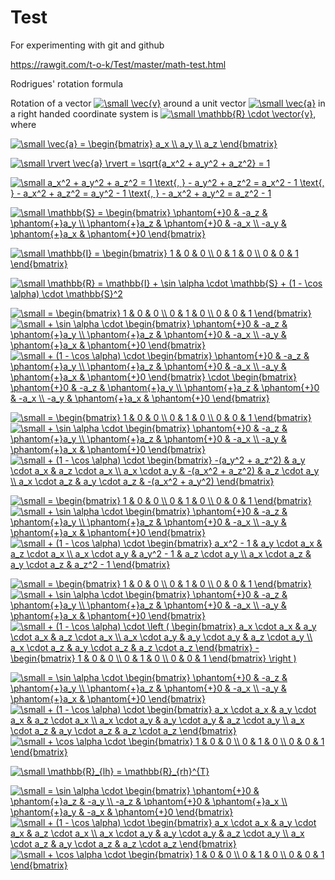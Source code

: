 # Test
For experimenting with git and github

https://rawgit.com/t-o-k/Test/master/math-test.html

Rodrigues' rotation formula

Rotation of a vector <a href="https://www.codecogs.com/eqnedit.php?latex=\dpi{100}&space;\small&space;\vec{v}" target="_blank"><img src="https://latex.codecogs.com/png.latex?\dpi{100}&space;\small&space;\vec{v}" title="\small \vec{v}" /></a> around a unit vector <a href="https://www.codecogs.com/eqnedit.php?latex=\dpi{100}&space;\small&space;\vec{a}" target="_blank"><img src="https://latex.codecogs.com/png.latex?\dpi{100}&space;\small&space;\vec{a}" title="\small \vec{a}" /></a> in a right handed coordinate system is <a href="https://www.codecogs.com/eqnedit.php?latex=\small&space;\mathbb{R}_{rh}&space;\cdot&space;\vector{v}" target="_blank"><img src="https://latex.codecogs.com/gif.latex?\small&space;\mathbb{R}&space;\cdot&space;\vector{v}" title="\small \mathbb{R} \cdot \vector{v}" /></a>, where 

<a href="https://www.codecogs.com/eqnedit.php?latex=\dpi{100}&space;\small&space;\vec{a}&space;=&space;\begin{bmatrix}&space;a_x&space;\\&space;a_y&space;\\&space;a_z&space;\end{bmatrix}" target="_blank"><img src="https://latex.codecogs.com/png.latex?\dpi{100}&space;\small&space;\vec{a}&space;=&space;\begin{bmatrix}&space;a_x&space;\\&space;a_y&space;\\&space;a_z&space;\end{bmatrix}" title="\small \vec{a} = \begin{bmatrix} a_x \\ a_y \\ a_z \end{bmatrix}" /></a>

<a href="https://www.codecogs.com/eqnedit.php?latex=\dpi{100}&space;\small&space;\rvert&space;\vec{a}&space;\rvert&space;=&space;\sqrt{a_x^2&space;&plus;&space;a_y^2&space;&plus;&space;a_z^2}&space;=&space;1" target="_blank"><img src="https://latex.codecogs.com/png.latex?\dpi{100}&space;\small&space;\rvert&space;\vec{a}&space;\rvert&space;=&space;\sqrt{a_x^2&space;&plus;&space;a_y^2&space;&plus;&space;a_z^2}&space;=&space;1" title="\small \rvert \vec{a} \rvert = \sqrt{a_x^2 + a_y^2 + a_z^2} = 1" /></a>

<a href="https://www.codecogs.com/eqnedit.php?latex=\small&space;a_x^2&space;&plus;&space;a_y^2&space;&plus;&space;a_z^2&space;=&space;1&space;\text{,&space;}&space;-&space;a_y^2&space;&plus;&space;a_z^2&space;=&space;a_x^2&space;-&space;1&space;\text{,&space;}&space;-&space;a_x^2&space;&plus;&space;a_z^2&space;=&space;a_y^2&space;-&space;1&space;\text{,&space;}&space;-&space;a_x^2&space;&plus;&space;a_y^2&space;=&space;a_z^2&space;-&space;1" target="_blank"><img src="https://latex.codecogs.com/gif.latex?\small&space;a_x^2&space;&plus;&space;a_y^2&space;&plus;&space;a_z^2&space;=&space;1&space;\text{,&space;}&space;-&space;a_y^2&space;&plus;&space;a_z^2&space;=&space;a_x^2&space;-&space;1&space;\text{,&space;}&space;-&space;a_x^2&space;&plus;&space;a_z^2&space;=&space;a_y^2&space;-&space;1&space;\text{,&space;}&space;-&space;a_x^2&space;&plus;&space;a_y^2&space;=&space;a_z^2&space;-&space;1" title="\small a_x^2 + a_y^2 + a_z^2 = 1 \text{, } - a_y^2 + a_z^2 = a_x^2 - 1 \text{, } - a_x^2 + a_z^2 = a_y^2 - 1 \text{, } - a_x^2 + a_y^2 = a_z^2 - 1" /></a>

<a href="https://www.codecogs.com/eqnedit.php?latex=\dpi{100}&space;\small&space;\mathbb{S}&space;=&space;\begin{bmatrix}&space;\phantom{&plus;}0&space;&&space;-a_z&space;&&space;\phantom{&plus;}a_y&space;\\&space;\phantom{&plus;}a_z&space;&&space;\phantom{&plus;}0&space;&&space;-a_x&space;\\&space;-a_y&space;&&space;\phantom{&plus;}a_x&space;&&space;\phantom{&plus;}0&space;\end{bmatrix}" target="_blank"><img src="https://latex.codecogs.com/png.latex?\dpi{100}&space;\small&space;\mathbb{S}&space;=&space;\begin{bmatrix}&space;\phantom{&plus;}0&space;&&space;-a_z&space;&&space;\phantom{&plus;}a_y&space;\\&space;\phantom{&plus;}a_z&space;&&space;\phantom{&plus;}0&space;&&space;-a_x&space;\\&space;-a_y&space;&&space;\phantom{&plus;}a_x&space;&&space;\phantom{&plus;}0&space;\end{bmatrix}" title="\small \mathbb{S} = \begin{bmatrix} \phantom{+}0 & -a_z & \phantom{+}a_y \\ \phantom{+}a_z & \phantom{+}0 & -a_x \\ -a_y & \phantom{+}a_x & \phantom{+}0 \end{bmatrix}" /></a>

<a href="https://www.codecogs.com/eqnedit.php?latex=\dpi{100}&space;\small&space;\mathbb{I}&space;=&space;\begin{bmatrix}&space;1&space;&&space;0&space;&&space;0&space;\\&space;0&space;&&space;1&space;&&space;0&space;\\&space;0&space;&&space;0&space;&&space;1&space;\end{bmatrix}" target="_blank"><img src="https://latex.codecogs.com/png.latex?\dpi{100}&space;\small&space;\mathbb{I}&space;=&space;\begin{bmatrix}&space;1&space;&&space;0&space;&&space;0&space;\\&space;0&space;&&space;1&space;&&space;0&space;\\&space;0&space;&&space;0&space;&&space;1&space;\end{bmatrix}" title="\small \mathbb{I} = \begin{bmatrix} 1 & 0 & 0 \\ 0 & 1 & 0 \\ 0 & 0 & 1 \end{bmatrix}" /></a>

<a href="https://www.codecogs.com/eqnedit.php?latex=\small&space;\mathbb{R}_{rh}&space;=&space;\mathbb{I}&space;&plus;&space;\sin&space;\alpha&space;\cdot&space;\mathbb{S}&space;&plus;&space;(1&space;-&space;\cos&space;\alpha)&space;\cdot&space;\mathbb{S}^2" target="_blank"><img src="https://latex.codecogs.com/gif.latex?\small&space;\mathbb{R}&space;=&space;\mathbb{I}&space;&plus;&space;\sin&space;\alpha&space;\cdot&space;\mathbb{S}&space;&plus;&space;(1&space;-&space;\cos&space;\alpha)&space;\cdot&space;\mathbb{S}^2" title="\small \mathbb{R} = \mathbb{I} + \sin \alpha \cdot \mathbb{S} + (1 - \cos \alpha) \cdot \mathbb{S}^2" /></a>

<a href="https://www.codecogs.com/eqnedit.php?latex=\dpi{100}&space;\small&space;=&space;\begin{bmatrix}&space;1&space;&&space;0&space;&&space;0&space;\\&space;0&space;&&space;1&space;&&space;0&space;\\&space;0&space;&&space;0&space;&&space;1&space;\end{bmatrix}" target="_blank"><img src="https://latex.codecogs.com/gif.latex?\dpi{100}&space;\small&space;=&space;\begin{bmatrix}&space;1&space;&&space;0&space;&&space;0&space;\\&space;0&space;&&space;1&space;&&space;0&space;\\&space;0&space;&&space;0&space;&&space;1&space;\end{bmatrix}" title="\small = \begin{bmatrix} 1 & 0 & 0 \\ 0 & 1 & 0 \\ 0 & 0 & 1 \end{bmatrix}" /></a> <a href="https://www.codecogs.com/eqnedit.php?latex=\dpi{100}&space;\small&space;&plus;&space;\sin&space;\alpha&space;\cdot&space;\begin{bmatrix}&space;\phantom{&plus;}0&space;&&space;-a_z&space;&&space;\phantom{&plus;}a_y&space;\\&space;\phantom{&plus;}a_z&space;&&space;\phantom{&plus;}0&space;&&space;-a_x&space;\\&space;-a_y&space;&&space;\phantom{&plus;}a_x&space;&&space;\phantom{&plus;}0&space;\end{bmatrix}" target="_blank"><img src="https://latex.codecogs.com/png.latex?\dpi{100}&space;\small&space;&plus;&space;\sin&space;\alpha&space;\cdot&space;\begin{bmatrix}&space;\phantom{&plus;}0&space;&&space;-a_z&space;&&space;\phantom{&plus;}a_y&space;\\&space;\phantom{&plus;}a_z&space;&&space;\phantom{&plus;}0&space;&&space;-a_x&space;\\&space;-a_y&space;&&space;\phantom{&plus;}a_x&space;&&space;\phantom{&plus;}0&space;\end{bmatrix}" title="\small + \sin \alpha \cdot \begin{bmatrix} \phantom{+}0 & -a_z & \phantom{+}a_y \\ \phantom{+}a_z & \phantom{+}0 & -a_x \\ -a_y & \phantom{+}a_x & \phantom{+}0 \end{bmatrix}" /></a> <a href="https://www.codecogs.com/eqnedit.php?latex=\dpi{100}&space;\small&space;&plus;&space;(1&space;-&space;\cos&space;\alpha)&space;\cdot&space;\begin{bmatrix}&space;\phantom{&plus;}0&space;&&space;-a_z&space;&&space;\phantom{&plus;}a_y&space;\\&space;\phantom{&plus;}a_z&space;&&space;\phantom{&plus;}0&space;&&space;-a_x&space;\\&space;-a_y&space;&&space;\phantom{&plus;}a_x&space;&&space;\phantom{&plus;}0&space;\end{bmatrix}&space;\cdot&space;\begin{bmatrix}&space;\phantom{&plus;}0&space;&&space;-a_z&space;&&space;\phantom{&plus;}a_y&space;\\&space;\phantom{&plus;}a_z&space;&&space;\phantom{&plus;}0&space;&&space;-a_x&space;\\&space;-a_y&space;&&space;\phantom{&plus;}a_x&space;&&space;\phantom{&plus;}0&space;\end{bmatrix}" target="_blank"><img src="https://latex.codecogs.com/png.latex?\dpi{100}&space;\small&space;&plus;&space;(1&space;-&space;\cos&space;\alpha)&space;\cdot&space;\begin{bmatrix}&space;\phantom{&plus;}0&space;&&space;-a_z&space;&&space;\phantom{&plus;}a_y&space;\\&space;\phantom{&plus;}a_z&space;&&space;\phantom{&plus;}0&space;&&space;-a_x&space;\\&space;-a_y&space;&&space;\phantom{&plus;}a_x&space;&&space;\phantom{&plus;}0&space;\end{bmatrix}&space;\cdot&space;\begin{bmatrix}&space;\phantom{&plus;}0&space;&&space;-a_z&space;&&space;\phantom{&plus;}a_y&space;\\&space;\phantom{&plus;}a_z&space;&&space;\phantom{&plus;}0&space;&&space;-a_x&space;\\&space;-a_y&space;&&space;\phantom{&plus;}a_x&space;&&space;\phantom{&plus;}0&space;\end{bmatrix}" title="\small + (1 - \cos \alpha) \cdot \begin{bmatrix} \phantom{+}0 & -a_z & \phantom{+}a_y \\ \phantom{+}a_z & \phantom{+}0 & -a_x \\ -a_y & \phantom{+}a_x & \phantom{+}0 \end{bmatrix} \cdot \begin{bmatrix} \phantom{+}0 & -a_z & \phantom{+}a_y \\ \phantom{+}a_z & \phantom{+}0 & -a_x \\ -a_y & \phantom{+}a_x & \phantom{+}0 \end{bmatrix}" /></a>

<a href="https://www.codecogs.com/eqnedit.php?latex=\dpi{100}&space;\small&space;=&space;\begin{bmatrix}&space;1&space;&&space;0&space;&&space;0&space;\\&space;0&space;&&space;1&space;&&space;0&space;\\&space;0&space;&&space;0&space;&&space;1&space;\end{bmatrix}" target="_blank"><img src="https://latex.codecogs.com/gif.latex?\dpi{100}&space;\small&space;=&space;\begin{bmatrix}&space;1&space;&&space;0&space;&&space;0&space;\\&space;0&space;&&space;1&space;&&space;0&space;\\&space;0&space;&&space;0&space;&&space;1&space;\end{bmatrix}" title="\small = \begin{bmatrix} 1 & 0 & 0 \\ 0 & 1 & 0 \\ 0 & 0 & 1 \end{bmatrix}" /></a> <a href="https://www.codecogs.com/eqnedit.php?latex=\dpi{100}&space;\small&space;&plus;&space;\sin&space;\alpha&space;\cdot&space;\begin{bmatrix}&space;\phantom{&plus;}0&space;&&space;-a_z&space;&&space;\phantom{&plus;}a_y&space;\\&space;\phantom{&plus;}a_z&space;&&space;\phantom{&plus;}0&space;&&space;-a_x&space;\\&space;-a_y&space;&&space;\phantom{&plus;}a_x&space;&&space;\phantom{&plus;}0&space;\end{bmatrix}" target="_blank"><img src="https://latex.codecogs.com/png.latex?\dpi{100}&space;\small&space;&plus;&space;\sin&space;\alpha&space;\cdot&space;\begin{bmatrix}&space;\phantom{&plus;}0&space;&&space;-a_z&space;&&space;\phantom{&plus;}a_y&space;\\&space;\phantom{&plus;}a_z&space;&&space;\phantom{&plus;}0&space;&&space;-a_x&space;\\&space;-a_y&space;&&space;\phantom{&plus;}a_x&space;&&space;\phantom{&plus;}0&space;\end{bmatrix}" title="\small + \sin \alpha \cdot \begin{bmatrix} \phantom{+}0 & -a_z & \phantom{+}a_y \\ \phantom{+}a_z & \phantom{+}0 & -a_x \\ -a_y & \phantom{+}a_x & \phantom{+}0 \end{bmatrix}" /></a> <a href="https://www.codecogs.com/eqnedit.php?latex=\dpi{100}&space;\small&space;&plus;&space;(1&space;-&space;\cos&space;\alpha)&space;\cdot&space;\begin{bmatrix}&space;-(a_y^2&space;&plus;&space;a_z^2)&space;&&space;a_y&space;\cdot&space;a_x&space;&&space;a_z&space;\cdot&space;a_x&space;\\&space;a_x&space;\cdot&space;a_y&space;&&space;-(a_x^2&space;&plus;&space;a_z^2)&space;&&space;a_z&space;\cdot&space;a_y&space;\\&space;a_x&space;\cdot&space;a_z&space;&&space;a_y&space;\cdot&space;a_z&space;&&space;-(a_x^2&space;&plus;&space;a_y^2)&space;\end{bmatrix}" target="_blank"><img src="https://latex.codecogs.com/gif.latex?\dpi{100}&space;\small&space;&plus;&space;(1&space;-&space;\cos&space;\alpha)&space;\cdot&space;\begin{bmatrix}&space;-(a_y^2&space;&plus;&space;a_z^2)&space;&&space;a_y&space;\cdot&space;a_x&space;&&space;a_z&space;\cdot&space;a_x&space;\\&space;a_x&space;\cdot&space;a_y&space;&&space;-(a_x^2&space;&plus;&space;a_z^2)&space;&&space;a_z&space;\cdot&space;a_y&space;\\&space;a_x&space;\cdot&space;a_z&space;&&space;a_y&space;\cdot&space;a_z&space;&&space;-(a_x^2&space;&plus;&space;a_y^2)&space;\end{bmatrix}" title="\small + (1 - \cos \alpha) \cdot \begin{bmatrix} -(a_y^2 + a_z^2) & a_y \cdot a_x & a_z \cdot a_x \\ a_x \cdot a_y & -(a_x^2 + a_z^2) & a_z \cdot a_y \\ a_x \cdot a_z & a_y \cdot a_z & -(a_x^2 + a_y^2) \end{bmatrix}" /></a>

<a href="https://www.codecogs.com/eqnedit.php?latex=\dpi{100}&space;\small&space;=&space;\begin{bmatrix}&space;1&space;&&space;0&space;&&space;0&space;\\&space;0&space;&&space;1&space;&&space;0&space;\\&space;0&space;&&space;0&space;&&space;1&space;\end{bmatrix}" target="_blank"><img src="https://latex.codecogs.com/gif.latex?\dpi{100}&space;\small&space;=&space;\begin{bmatrix}&space;1&space;&&space;0&space;&&space;0&space;\\&space;0&space;&&space;1&space;&&space;0&space;\\&space;0&space;&&space;0&space;&&space;1&space;\end{bmatrix}" title="\small = \begin{bmatrix} 1 & 0 & 0 \\ 0 & 1 & 0 \\ 0 & 0 & 1 \end{bmatrix}" /></a> <a href="https://www.codecogs.com/eqnedit.php?latex=\dpi{100}&space;\small&space;&plus;&space;\sin&space;\alpha&space;\cdot&space;\begin{bmatrix}&space;\phantom{&plus;}0&space;&&space;-a_z&space;&&space;\phantom{&plus;}a_y&space;\\&space;\phantom{&plus;}a_z&space;&&space;\phantom{&plus;}0&space;&&space;-a_x&space;\\&space;-a_y&space;&&space;\phantom{&plus;}a_x&space;&&space;\phantom{&plus;}0&space;\end{bmatrix}" target="_blank"><img src="https://latex.codecogs.com/png.latex?\dpi{100}&space;\small&space;&plus;&space;\sin&space;\alpha&space;\cdot&space;\begin{bmatrix}&space;\phantom{&plus;}0&space;&&space;-a_z&space;&&space;\phantom{&plus;}a_y&space;\\&space;\phantom{&plus;}a_z&space;&&space;\phantom{&plus;}0&space;&&space;-a_x&space;\\&space;-a_y&space;&&space;\phantom{&plus;}a_x&space;&&space;\phantom{&plus;}0&space;\end{bmatrix}" title="\small + \sin \alpha \cdot \begin{bmatrix} \phantom{+}0 & -a_z & \phantom{+}a_y \\ \phantom{+}a_z & \phantom{+}0 & -a_x \\ -a_y & \phantom{+}a_x & \phantom{+}0 \end{bmatrix}" /></a> <a href="https://www.codecogs.com/eqnedit.php?latex=\dpi{100}&space;\small&space;&plus;&space;(1&space;-&space;\cos&space;\alpha)&space;\cdot&space;\begin{bmatrix}&space;a_x^2&space;-&space;1&space;&&space;a_y&space;\cdot&space;a_x&space;&&space;a_z&space;\cdot&space;a_x&space;\\&space;a_x&space;\cdot&space;a_y&space;&&space;a_y^2&space;-&space;1&space;&&space;a_z&space;\cdot&space;a_y&space;\\&space;a_x&space;\cdot&space;a_z&space;&&space;a_y&space;\cdot&space;a_z&space;&&space;a_z^2&space;-&space;1&space;\end{bmatrix}" target="_blank"><img src="https://latex.codecogs.com/gif.latex?\dpi{100}&space;\small&space;&plus;&space;(1&space;-&space;\cos&space;\alpha)&space;\cdot&space;\begin{bmatrix}&space;a_x^2&space;-&space;1&space;&&space;a_y&space;\cdot&space;a_x&space;&&space;a_z&space;\cdot&space;a_x&space;\\&space;a_x&space;\cdot&space;a_y&space;&&space;a_y^2&space;-&space;1&space;&&space;a_z&space;\cdot&space;a_y&space;\\&space;a_x&space;\cdot&space;a_z&space;&&space;a_y&space;\cdot&space;a_z&space;&&space;a_z^2&space;-&space;1&space;\end{bmatrix}" title="\small + (1 - \cos \alpha) \cdot \begin{bmatrix} a_x^2 - 1 & a_y \cdot a_x & a_z \cdot a_x \\ a_x \cdot a_y & a_y^2 - 1 & a_z \cdot a_y \\ a_x \cdot a_z & a_y \cdot a_z & a_z^2 - 1 \end{bmatrix}" /></a>

<a href="https://www.codecogs.com/eqnedit.php?latex=\dpi{100}&space;\small&space;=&space;\begin{bmatrix}&space;1&space;&&space;0&space;&&space;0&space;\\&space;0&space;&&space;1&space;&&space;0&space;\\&space;0&space;&&space;0&space;&&space;1&space;\end{bmatrix}" target="_blank"><img src="https://latex.codecogs.com/gif.latex?\dpi{100}&space;\small&space;=&space;\begin{bmatrix}&space;1&space;&&space;0&space;&&space;0&space;\\&space;0&space;&&space;1&space;&&space;0&space;\\&space;0&space;&&space;0&space;&&space;1&space;\end{bmatrix}" title="\small = \begin{bmatrix} 1 & 0 & 0 \\ 0 & 1 & 0 \\ 0 & 0 & 1 \end{bmatrix}" /></a> <a href="https://www.codecogs.com/eqnedit.php?latex=\dpi{100}&space;\small&space;&plus;&space;\sin&space;\alpha&space;\cdot&space;\begin{bmatrix}&space;\phantom{&plus;}0&space;&&space;-a_z&space;&&space;\phantom{&plus;}a_y&space;\\&space;\phantom{&plus;}a_z&space;&&space;\phantom{&plus;}0&space;&&space;-a_x&space;\\&space;-a_y&space;&&space;\phantom{&plus;}a_x&space;&&space;\phantom{&plus;}0&space;\end{bmatrix}" target="_blank"><img src="https://latex.codecogs.com/png.latex?\dpi{100}&space;\small&space;&plus;&space;\sin&space;\alpha&space;\cdot&space;\begin{bmatrix}&space;\phantom{&plus;}0&space;&&space;-a_z&space;&&space;\phantom{&plus;}a_y&space;\\&space;\phantom{&plus;}a_z&space;&&space;\phantom{&plus;}0&space;&&space;-a_x&space;\\&space;-a_y&space;&&space;\phantom{&plus;}a_x&space;&&space;\phantom{&plus;}0&space;\end{bmatrix}" title="\small + \sin \alpha \cdot \begin{bmatrix} \phantom{+}0 & -a_z & \phantom{+}a_y \\ \phantom{+}a_z & \phantom{+}0 & -a_x \\ -a_y & \phantom{+}a_x & \phantom{+}0 \end{bmatrix}" /></a> <a href="https://www.codecogs.com/eqnedit.php?latex=\dpi{100}&space;\small&space;&plus;&space;(1&space;-&space;\cos&space;\alpha)&space;\cdot&space;\left&space;(&space;\begin{bmatrix}&space;a_x&space;\cdot&space;a_x&space;&&space;a_y&space;\cdot&space;a_x&space;&&space;a_z&space;\cdot&space;a_x&space;\\&space;a_x&space;\cdot&space;a_y&space;&&space;a_y&space;\cdot&space;a_y&space;&&space;a_z&space;\cdot&space;a_y&space;\\&space;a_x&space;\cdot&space;a_z&space;&&space;a_y&space;\cdot&space;a_z&space;&&space;a_z&space;\cdot&space;a_z&space;\end{bmatrix}&space;-&space;\begin{bmatrix}&space;1&space;&&space;0&space;&&space;0&space;\\&space;0&space;&&space;1&space;&&space;0&space;\\&space;0&space;&&space;0&space;&&space;1&space;\end{bmatrix}&space;\right&space;)" target="_blank"><img src="https://latex.codecogs.com/gif.latex?\dpi{100}&space;\small&space;&plus;&space;(1&space;-&space;\cos&space;\alpha)&space;\cdot&space;\left&space;(&space;\begin{bmatrix}&space;a_x&space;\cdot&space;a_x&space;&&space;a_y&space;\cdot&space;a_x&space;&&space;a_z&space;\cdot&space;a_x&space;\\&space;a_x&space;\cdot&space;a_y&space;&&space;a_y&space;\cdot&space;a_y&space;&&space;a_z&space;\cdot&space;a_y&space;\\&space;a_x&space;\cdot&space;a_z&space;&&space;a_y&space;\cdot&space;a_z&space;&&space;a_z&space;\cdot&space;a_z&space;\end{bmatrix}&space;-&space;\begin{bmatrix}&space;1&space;&&space;0&space;&&space;0&space;\\&space;0&space;&&space;1&space;&&space;0&space;\\&space;0&space;&&space;0&space;&&space;1&space;\end{bmatrix}&space;\right&space;)" title="\small + (1 - \cos \alpha) \cdot \left ( \begin{bmatrix} a_x \cdot a_x & a_y \cdot a_x & a_z \cdot a_x \\ a_x \cdot a_y & a_y \cdot a_y & a_z \cdot a_y \\ a_x \cdot a_z & a_y \cdot a_z & a_z \cdot a_z \end{bmatrix} - \begin{bmatrix} 1 & 0 & 0 \\ 0 & 1 & 0 \\ 0 & 0 & 1 \end{bmatrix} \right )" /></a>

<a href="https://www.codecogs.com/eqnedit.php?latex=\dpi{100}&space;\small&space;=&space;\sin&space;\alpha&space;\cdot&space;\begin{bmatrix}&space;\phantom{&plus;}0&space;&&space;-a_z&space;&&space;\phantom{&plus;}a_y&space;\\&space;\phantom{&plus;}a_z&space;&&space;\phantom{&plus;}0&space;&&space;-a_x&space;\\&space;-a_y&space;&&space;\phantom{&plus;}a_x&space;&&space;\phantom{&plus;}0&space;\end{bmatrix}" target="_blank"><img src="https://latex.codecogs.com/gif.latex?\dpi{100}&space;\small&space;=&space;\sin&space;\alpha&space;\cdot&space;\begin{bmatrix}&space;\phantom{&plus;}0&space;&&space;-a_z&space;&&space;\phantom{&plus;}a_y&space;\\&space;\phantom{&plus;}a_z&space;&&space;\phantom{&plus;}0&space;&&space;-a_x&space;\\&space;-a_y&space;&&space;\phantom{&plus;}a_x&space;&&space;\phantom{&plus;}0&space;\end{bmatrix}" title="\small = \sin \alpha \cdot \begin{bmatrix} \phantom{+}0 & -a_z & \phantom{+}a_y \\ \phantom{+}a_z & \phantom{+}0 & -a_x \\ -a_y & \phantom{+}a_x & \phantom{+}0 \end{bmatrix}" /></a> <a href="https://www.codecogs.com/eqnedit.php?latex=\dpi{100}&space;\small&space;&plus;&space;(1&space;-&space;\cos&space;\alpha)&space;\cdot&space;\begin{bmatrix}&space;a_x&space;\cdot&space;a_x&space;&&space;a_y&space;\cdot&space;a_x&space;&&space;a_z&space;\cdot&space;a_x&space;\\&space;a_x&space;\cdot&space;a_y&space;&&space;a_y&space;\cdot&space;a_y&space;&&space;a_z&space;\cdot&space;a_y&space;\\&space;a_x&space;\cdot&space;a_z&space;&&space;a_y&space;\cdot&space;a_z&space;&&space;a_z&space;\cdot&space;a_z&space;\end{bmatrix}" target="_blank"><img src="https://latex.codecogs.com/gif.latex?\dpi{100}&space;\small&space;&plus;&space;(1&space;-&space;\cos&space;\alpha)&space;\cdot&space;\begin{bmatrix}&space;a_x&space;\cdot&space;a_x&space;&&space;a_y&space;\cdot&space;a_x&space;&&space;a_z&space;\cdot&space;a_x&space;\\&space;a_x&space;\cdot&space;a_y&space;&&space;a_y&space;\cdot&space;a_y&space;&&space;a_z&space;\cdot&space;a_y&space;\\&space;a_x&space;\cdot&space;a_z&space;&&space;a_y&space;\cdot&space;a_z&space;&&space;a_z&space;\cdot&space;a_z&space;\end{bmatrix}" title="\small + (1 - \cos \alpha) \cdot \begin{bmatrix} a_x \cdot a_x & a_y \cdot a_x & a_z \cdot a_x \\ a_x \cdot a_y & a_y \cdot a_y & a_z \cdot a_y \\ a_x \cdot a_z & a_y \cdot a_z & a_z \cdot a_z \end{bmatrix}" /></a> <a href="https://www.codecogs.com/eqnedit.php?latex=\dpi{100}&space;\small&space;&plus;&space;\cos&space;\alpha&space;\cdot&space;\begin{bmatrix}&space;1&space;&&space;0&space;&&space;0&space;\\&space;0&space;&&space;1&space;&&space;0&space;\\&space;0&space;&&space;0&space;&&space;1&space;\end{bmatrix}" target="_blank"><img src="https://latex.codecogs.com/gif.latex?\dpi{100}&space;\small&space;&plus;&space;\cos&space;\alpha&space;\cdot&space;\begin{bmatrix}&space;1&space;&&space;0&space;&&space;0&space;\\&space;0&space;&&space;1&space;&&space;0&space;\\&space;0&space;&&space;0&space;&&space;1&space;\end{bmatrix}" title="\small + \cos \alpha \cdot \begin{bmatrix} 1 & 0 & 0 \\ 0 & 1 & 0 \\ 0 & 0 & 1 \end{bmatrix}" /></a>

<a href="https://www.codecogs.com/eqnedit.php?latex=\small&space;\mathbb{R}_{lh}&space;=&space;\mathbb{R}_{rh}^{T}" target="_blank"><img src="https://latex.codecogs.com/gif.latex?\small&space;\mathbb{R}_{lh}&space;=&space;\mathbb{R}_{rh}^{T}" title="\small \mathbb{R}_{lh} = \mathbb{R}_{rh}^{T}" /></a>

<a href="https://www.codecogs.com/eqnedit.php?latex=\dpi{100}&space;\small&space;=&space;\sin&space;\alpha&space;\cdot&space;\begin{bmatrix}&space;\phantom{&plus;}0&space;&&space;\phantom{&plus;}a_z&space;&&space;-a_y&space;\\&space;-a_z&space;&&space;\phantom{&plus;}0&space;&&space;\phantom{&plus;}a_x&space;\\&space;\phantom{&plus;}a_y&space;&&space;-a_x&space;&&space;\phantom{&plus;}0&space;\end{bmatrix}" target="_blank"><img src="https://latex.codecogs.com/gif.latex?\dpi{100}&space;\small&space;=&space;\sin&space;\alpha&space;\cdot&space;\begin{bmatrix}&space;\phantom{&plus;}0&space;&&space;\phantom{&plus;}a_z&space;&&space;-a_y&space;\\&space;-a_z&space;&&space;\phantom{&plus;}0&space;&&space;\phantom{&plus;}a_x&space;\\&space;\phantom{&plus;}a_y&space;&&space;-a_x&space;&&space;\phantom{&plus;}0&space;\end{bmatrix}" title="\small = \sin \alpha \cdot \begin{bmatrix} \phantom{+}0 & \phantom{+}a_z & -a_y \\ -a_z & \phantom{+}0 & \phantom{+}a_x \\ \phantom{+}a_y & -a_x & \phantom{+}0 \end{bmatrix}" /></a> <a href="https://www.codecogs.com/eqnedit.php?latex=\dpi{100}&space;\small&space;&plus;&space;(1&space;-&space;\cos&space;\alpha)&space;\cdot&space;\begin{bmatrix}&space;a_x&space;\cdot&space;a_x&space;&&space;a_y&space;\cdot&space;a_x&space;&&space;a_z&space;\cdot&space;a_x&space;\\&space;a_x&space;\cdot&space;a_y&space;&&space;a_y&space;\cdot&space;a_y&space;&&space;a_z&space;\cdot&space;a_y&space;\\&space;a_x&space;\cdot&space;a_z&space;&&space;a_y&space;\cdot&space;a_z&space;&&space;a_z&space;\cdot&space;a_z&space;\end{bmatrix}" target="_blank"><img src="https://latex.codecogs.com/gif.latex?\dpi{100}&space;\small&space;&plus;&space;(1&space;-&space;\cos&space;\alpha)&space;\cdot&space;\begin{bmatrix}&space;a_x&space;\cdot&space;a_x&space;&&space;a_y&space;\cdot&space;a_x&space;&&space;a_z&space;\cdot&space;a_x&space;\\&space;a_x&space;\cdot&space;a_y&space;&&space;a_y&space;\cdot&space;a_y&space;&&space;a_z&space;\cdot&space;a_y&space;\\&space;a_x&space;\cdot&space;a_z&space;&&space;a_y&space;\cdot&space;a_z&space;&&space;a_z&space;\cdot&space;a_z&space;\end{bmatrix}" title="\small + (1 - \cos \alpha) \cdot \begin{bmatrix} a_x \cdot a_x & a_y \cdot a_x & a_z \cdot a_x \\ a_x \cdot a_y & a_y \cdot a_y & a_z \cdot a_y \\ a_x \cdot a_z & a_y \cdot a_z & a_z \cdot a_z \end{bmatrix}" /></a> <a href="https://www.codecogs.com/eqnedit.php?latex=\dpi{100}&space;\small&space;&plus;&space;\cos&space;\alpha&space;\cdot&space;\begin{bmatrix}&space;1&space;&&space;0&space;&&space;0&space;\\&space;0&space;&&space;1&space;&&space;0&space;\\&space;0&space;&&space;0&space;&&space;1&space;\end{bmatrix}" target="_blank"><img src="https://latex.codecogs.com/gif.latex?\dpi{100}&space;\small&space;&plus;&space;\cos&space;\alpha&space;\cdot&space;\begin{bmatrix}&space;1&space;&&space;0&space;&&space;0&space;\\&space;0&space;&&space;1&space;&&space;0&space;\\&space;0&space;&&space;0&space;&&space;1&space;\end{bmatrix}" title="\small + \cos \alpha \cdot \begin{bmatrix} 1 & 0 & 0 \\ 0 & 1 & 0 \\ 0 & 0 & 1 \end{bmatrix}" /></a>


